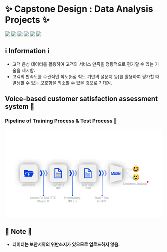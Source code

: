 # :sparkles: Capstone Design : Data Analysis Projects :sparkles:
<img src="https://img.shields.io/badge/Python-3776AB?style=flat&logo=Python&logoColor=white"/> <img src="https://img.shields.io/badge/OpenAI-412991?style=flat&logo=OpenAI&logoColor=white"/> <img src="https://img.shields.io/badge/PyTorch-EE4C2C?style=flat&logo=PyTorch&logoColor=white"/> <img src="https://img.shields.io/badge/PyTorch Lightning-792EE5?style=flat&logo=PyTorch Lightning&logoColor=white"/>
<img src="https://img.shields.io/badge/Numpy-013243?style=flat&logo=Numpy&logoColor=white"/> <img src="https://img.shields.io/badge/Pandas-150458?style=flat&logo=Pandas&logoColor=white"/>

## :information_source: Information :information_source:

+ 고객 음성 데이터를 활용하여 고객의 서비스 만족을 정량적으로 평가할 수 있는 기술을 제시함.
+ 고객의 만족도를 주관적인 척도(5점 척도 기반의 설문지 등)를 활용하여 평가할 때 발생할 수 있는 모호함을 최소할 수 있을 것으로 기대됨.
## Voice-based customer satisfaction assessment system :speech_balloon:
### Pipeline of Training Process & Test Process :robot:
![pipeline](img/pipeline.gif)

## :memo: Note :memo:
+ **데이터는 보안서약의 위반소지가 있으므로 업로드하지 않음.**
